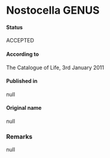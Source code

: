 # Nostocella GENUS

#### Status
ACCEPTED

#### According to
The Catalogue of Life, 3rd January 2011

#### Published in
null

#### Original name
null

### Remarks
null
